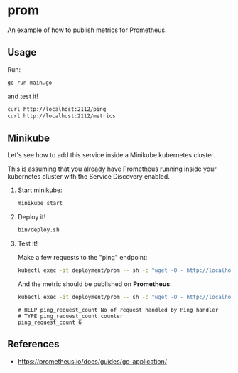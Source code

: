 # prom

An example of how to publish metrics for Prometheus.

## Usage

Run:

```sh
go run main.go
```

and test it!

```sh
curl http://localhost:2112/ping
curl http://localhost:2112/metrics
```

## Minikube

Let's see how to add this service inside a Minikube kubernetes cluster.

This is assuming that you already have Prometheus running inside your kubernetes cluster with the Service Discovery enabled.

1. Start minikube:

    ```sh
    minikube start
    ```

2. Deploy it!

    ```sh
    bin/deploy.sh
    ```

3. Test it!

    Make a few requests to the "ping" endpoint:

    ```sh
    kubectl exec -it deployment/prom -- sh -c "wget -O - http://localhost:2112/ping"
    ```

    And the metric should be published on **Prometheus**:

    ```sh
    kubectl exec -it deployment/prom -- sh -c "wget -O - http://localhost:2112/metrics" | grep ping_request_count
    ```

    ```text
    # HELP ping_request_count No of request handled by Ping handler
    # TYPE ping_request_count counter
    ping_request_count 6
    ```

## References

- <https://prometheus.io/docs/guides/go-application/>
